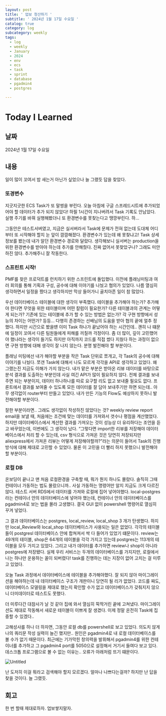 ```yaml
---
layout: post
title: ' 업보 청산하기 '
subtitle: ' 2024년 1월 17일 수요일 '
catalog: true
category: log
subcategory: weekly
tags:
  - log
  - weekly
  - January
  - 2024
  - env
  - ecs
  - task
  - sprint
  - database
  - pgadmin4
  - postgres

---
```


# Today I Learned

## 날짜

2024년 1월 17일 수요일

## 내용

일이 많이 꼬여서 밤 새는거 아닌가 싶었으나 늘 그랬듯 답을 찾았다.

### 또경변수

 지긋지긋한 ECS Task가 또 말썽을 부린다. 오늘 아침에 구글 스프레드시트에 추가되었어야 할 데이터가 추가 되지 않았다! 하필 1시간이 지나버려서 Task 기록도 안남았다. 실행 주기를 바꿔 실행해봤더니 또 환경변수를 못찾는다고 땡깡부린다.  하…

 그동안은 테스트서버였고, 지금은 실서버라서 Task에 문제가 전혀 없는데 도대체 어디부터 또 시작해야 할지 눈 앞이 깜깜해졌다. 환경변수가 있는데 왜 못찾냐고! Task 상세정보를 봤는데 내가 알던 환경변수 경로와 달랐다. 생각해보니 실서버는 production을 위한 환경변수를 받아야 하는데 추가를 안해줬다. 진짜 없어서 못찾았구나? 그래도 미안하진 않다. 추가해주니 잘 작동한다.

### 스프린트 시작!

 PMF를 찾은 프로덕트를 런치하기 위한 스프린트에 돌입했다. 이전에 플래닝미팅과 여러 회의를 통해 기획과 구성, 공수에 대해 이야기를 나눴고 협의가 있었다. 나름 열심히 생각하면서 일정을 짰다고 생각하지만 막상 들어가니 골치아픈 일이 참 많았다.

 우선 데이터베이스 테이블에 대한 생각이 부족했다. 테이블을 추가해야 하는가? 추가해야 한다면 무엇을 위한 테이블이며 어떤 칼럼이 필요한가? 다른 테이블과의 관계는 어떻게 되는가? 기존에 있는 테이블에 추가 할 수 있는 방법은 없는가? 각 구현 방향에서 성능의 차이는 어떤가? 등등… 다행히 존경하는 선배님의 도움을 받아 협의 끝에 얼추 정했다. 하지만 시간으로 봤을떈 이미 Task 하나가 끝났어야 하는 시간인데..  괜히 나 떄문에 일정이 꼬여서 다른 팀원들에게 피해를 끼칠까 걱정이다. 좀 더 많이, 깊이 고민했어야 했나라는 생각이 들기도 하지만 아직까지 코드를 직접 썼다 지웠다 하는 과정이 없으면 구현 방향에 대해 생각이 잘 나지 않는다. 분명 발전해야 할 부분이다.

 플래닝 미팅에선 내가 해야할 부분을 작은 Task 단위로 쪼개고, 각 Task의 공수에 대해 이야기를 나눴다. 쪼갠 Task에 대해서 나도 모르게 각각을 API로 생각하고 있었다. 왜 그랬는진 지금도 이해가 가지 않는다. 내가 맡은 부분은 받아온 리뷰 데이터를 바탕으로 분석 결과를 도출하는 부분인데 사실 여긴 API가 많이 필요하지 않다. 전체 결과를 보내주면 되는 부분이지, 데이터 하나하나를 따로 요구할 리도 없고 보내줄 필요도 없다. 프론트에서 결과를 보여줄 수 있도록 모든 데이터를 잘 담아 보내주기만 하면 되는데.. 아무 생각없이 router부터 만들고 있었다. 내가 만든 기능의 Flow도 예상하지 못하니 발전해야할 부분이다.

 잘한 부분이라면.. 그래도 생각없이 작성하진 않았다는 것? weekly review report email을 보낼 때, 처음에는 조건에 맞는 데이터를 가져와서 갯수나 평점을 계산했었다. 하지만 데이터베이스에서 계산한 결과를 가져오는 것이 성능상 더 유리하다는 조언을 듣고 바꾸었는데, 이번에도 그 생각이 났다. “그렇다면 import한 리뷰를 저장해야 데이터베이스에서 처리 할 수 있는데, csv 형식으로 가져온 것은 당연히 저장되지만 aliexpress에서 가져온 리뷰는 어떻게 저장해야할까?”라는 의문이 들어서 Task의 진행 방식에 대해 제대로 고민할 수 있었다. 물론 이 고민을 더 빨리 하지 못했으니 발전해야 할 부분이다.

### 로컬 DB

 온보딩이 끝나고 맨 처음 로컬환경을 구축할 때, 뭐가 뭔지 하나도 몰랐다. 솔직히 그때 컨테이너 가동하는 법도 몰랐으니까.. 사실 가동하는 명령어만 알지 지금도 크게 다르진 않다. 테스트 서버 RDS에서 데이터를 가져와 로컬에 집어 넣어야했다. local-postgres 라는 컨테이너 안의 데이터베이스에 넣어야 했는데, 컨테이너 안의 데이터베이스를 pgadmin4로 보는 법을 몰라 고생했다. 결국 GUI 없이 powershell 명령어로 열심히 꾸겨 넣었다.

 그 결과 데이터베이스는 postgres, local_review, local_shop 3 개가 탄생했다. 하지만 local_Review와 local_shop 데이터베이스가 사용되는 일은 없었다. 각각의 테이블들이 postgresl 데이터베이스 안에 합쳐져서 싹 다 들어가 있었기 떄문이다. review는 49개의 테이블, shop은 64개의 테이블을 각각 가지고 있는데 postgres는 113개의 테이블을 모두 가지고 있었다. 그리고 내가 데이터를 추가하면 review나 shop이 아니라 postgres에 저장됐다. 실제 우리 서비스는 두개의 데이터베이스를 가지지만, 로컬에서 나는 하나만 운용하는 꼴이 되버렸다! task를 진행하는 데는 지장이 없어 고치는 걸 미루고 있었다.

 오늘 Task 과정에서 데이터베이스에 테이블을 추가해야했다. 잘 되지 않아 마이그레이션을 해야하는데 내 데이터베이스 구조가 개판이니 당연히 될 리가 없었다. 코드를 짜도, 데이터베이스 모델링을 제대로 했는지 확인할 수가 없고 데이터베이스가 갖춰지지 않으니 더미데이터로 테스트도 못했다.

 더 미루다간 대참사가 날 것 같아 집에 와서 열심히 뚝딱거린 끝에 고쳐냈다. 마이그레이션도 제대로 작동해서 새로운 테이블이 이쁘게 잘 생겼다. 이제 정말 온전히 Task에 집중할 수 있겠다.. 

 고해성사를 하나 더 하자면, 그동안 로컬 db를 powershell로 보고 있었다. 의도치 않게 나의 쿼리문 작성 실력이 늘긴 했지만.. 원인은 pgadmin4로 내 로컬 데이터베이스를 볼 수가 없기 때문이다. 최근에는 기가막힌 창의력을 발휘해서 pgadmin4를 위한 컨테이너를 추가하고 그 pgadmin4 port를 5050으로 설정해서 거기서 들여다 보고 있다. 데스크톱 프로그램으로 볼 수 없는 이유는.. 오류가 아래처럼 뜨기 떄문이다.

![Untitled]([https://cdn/](https://cdn.jsdelivr.net/gh/junsoopooh/junsoopooh.github.io/img/log240117/log240117.webp))

난 도저히 이걸 뭐라고 검색해야 할지 모르겠다. 얼마나 나쁘다는걸까? 하지만 난 답을 찾을 것이다. 늘 그랬듯.

## 회고

한 번 할때 제대로하자. 업보쌓지말자.
